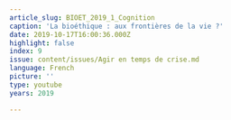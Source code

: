 ```yaml
---
article_slug: BIOET_2019_1_Cognition
caption: 'La bioéthique : aux frontières de la vie ?'
date: 2019-10-17T16:00:36.000Z
highlight: false
index: 9
issue: content/issues/Agir en temps de crise.md
language: French
picture: ''
type: youtube
years: 2019

---
```

